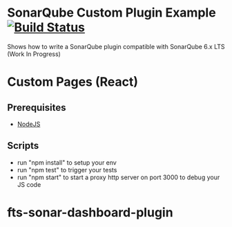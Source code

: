 SonarQube Custom Plugin Example [![Build Status](https://travis-ci.org/SonarSource/sonar-custom-plugin-example.svg?branch=6.x)](https://travis-ci.org/SonarSource/sonar-custom-plugin-example)
==========

Shows how to write a SonarQube plugin compatible with SonarQube 6.x LTS (Work In Progress)

Custom Pages (React)
====================

Prerequisites
-------------

* [NodeJS](https://nodejs.org/en/)

Scripts
-------

* run "npm install" to setup your env
* run "npm test" to trigger your tests
* run "npm start" to start a proxy http server on port 3000 to debug your JS code
# fts-sonar-dashboard-plugin
